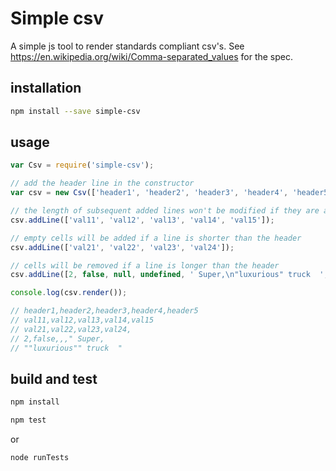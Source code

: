 # Simple csv
A simple js tool to render standards compliant csv's. See https://en.wikipedia.org/wiki/Comma-separated_values for the spec.

## installation

```bash
npm install --save simple-csv
```

## usage

```js
var Csv = require('simple-csv');

// add the header line in the constructor
var csv = new Csv(['header1', 'header2', 'header3', 'header4', 'header5']);

// the length of subsequent added lines won't be modified if they are as long as the header
csv.addLine(['val11', 'val12', 'val13', 'val14', 'val15']);

// empty cells will be added if a line is shorter than the header
csv.addLine(['val21', 'val22', 'val23', 'val24']);

// cells will be removed if a line is longer than the header
csv.addLine([2, false, null, undefined, ' Super,\n"luxurious" truck  ', 'too much']);

console.log(csv.render());

// header1,header2,header3,header4,header5
// val11,val12,val13,val14,val15
// val21,val22,val23,val24,
// 2,false,,," Super,
// ""luxurious"" truck  "

```

## build and test

```bash
npm install
```

```bash
npm test
```
or
```bash
node runTests
```